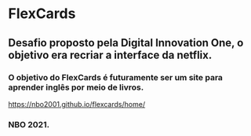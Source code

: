 # FlexCards
## Desafio proposto pela Digital Innovation One, o objetivo era recriar a interface da netflix.
### O objetivo do FlexCards é futuramente ser um site para aprender inglês por meio de livros.
https://nbo2001.github.io/flexcards/home/
### NBO 2021.
